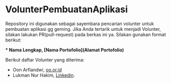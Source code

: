 # VolunterPembuatanAplikasi
Repository ini digunakan sebagai sayembara pencarian volunter untuk pembuatan aplikasi gg geming. Jika Anda tertarik untuk menjadi Volunter, silakan lakukan PR(pull-request) pada berkas ini ya. Silakan gunakan format berikut:


**\* Nama Lengkap, [Nama Portofolio](Alamat Portofolio)**


Berikut daftar Volunter yang diterima:

* Oon Arfiandwi, [oo.or.id](https://oo.or.id)
* Lukman Nur Hakim, [Linkedin](https://www.linkedin.com/in/lukman-nur-hakim-0b6b4a247).
